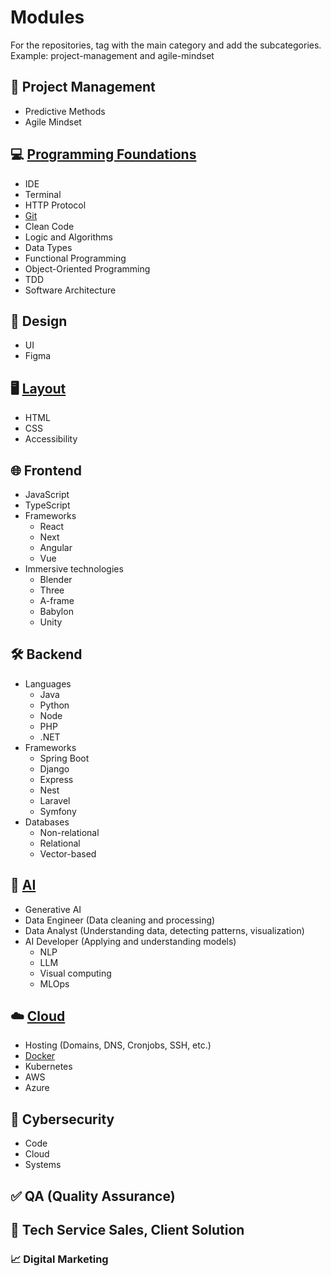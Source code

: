 # Modules

For the repositories, tag with the main category and add the subcategories. Example: project-management and agile-mindset

## 📂 Project Management
   - Predictive Methods
   - Agile Mindset

## 💻 [Programming Foundations](https://github.com/orgs/Factoria-F5-dev/repositories?q=topic:programming-foundations)
   - IDE
   - Terminal
   - HTTP Protocol
   - [Git](https://github.com/orgs/Factoria-F5-dev/repositories?q=topic:git)
   - Clean Code
   - Logic and Algorithms
   - Data Types
   - Functional Programming
   - Object-Oriented Programming
   - TDD
   - Software Architecture

## 🎨 Design
   - UI
   - Figma

## 🖥️ [Layout](#layout)
   - HTML
   - CSS
   - Accessibility

## 🌐 Frontend
   - JavaScript
   - TypeScript
   - Frameworks
     - React
     - Next
     - Angular
     - Vue
   - Immersive technologies
     - Blender
     - Three
     - A-frame
     - Babylon
     - Unity

## 🛠️ Backend
   - Languages
     - Java
     - Python
     - Node
     - PHP
     - .NET
   - Frameworks
     - Spring Boot
     - Django
     - Express
     - Nest
     - Laravel
     - Symfony
   - Databases
     - Non-relational
     - Relational
     - Vector-based

## 🤖 [AI](https://github.com/orgs/Factoria-F5-dev/repositories?q=topic:ai)
   - Generative AI
   - Data Engineer (Data cleaning and processing)
   - Data Analyst (Understanding data, detecting patterns, visualization)
   - AI Developer (Applying and understanding models)
     - NLP
     - LLM
     - Visual computing
     - MLOps

## ☁️ [Cloud](https://github.com/orgs/Factoria-F5-dev/repositories?q=topic:cloud)
   - Hosting (Domains, DNS, Cronjobs, SSH, etc.)
   - [Docker](https://github.com/orgs/Factoria-F5-dev/repositories?q=topic:docker)
   - Kubernetes
   - AWS
   - Azure

## 🔐 Cybersecurity
   - Code
   - Cloud
   - Systems

## ✅ QA (Quality Assurance)

## 💼 Tech Service Sales, Client Solution

### 📈 Digital Marketing
